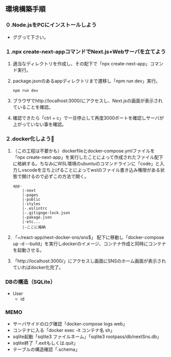 ## 環境構築手順
### ０.Node.jsをPCにインストールしよう
- ググって下さい。
### １.npx create-next-appコマンドでNext.js+Webサーバを立てよう

1. 適当なディレクトリを作成し、その配下で「npx create-next-app」コマンド実行。

2. package.jsonのあるappディレクトリまで遷移し「npm run dev」実行。

   ```
   npm run dev
   ```

3. ブラウザでhttp://localhost:3000/にアクセスし、Next.jsの画面が表示されていることを確認。

4. 確認できたら「ctrl + c」で一旦停止して再度3000ポートを確認しサーバが上がっていない事を確認。

### ２.docker化しよう:whale:

1. （この工程は不要かも）dockerfileとdocker-compose.ymlファイルを「npx create-next-app」を実行したことによって作成されたファイル配下に格納する。ちなみにWSL環境のubuntuのコマンドラインに「code」と入力しvscodeを立ち上げることによってwslのファイル書き込み権限がある状態で開けるので必ずこの方法で開く。

   ```
   app-
       |-next
       |-pages
       |-public
       |-styles
       |-.eslintrc
       |-.gitignge-lock.json
       |-pakage.json
       |-etc...
       |-ここに格納
   ```

2. 「~/react-app/next-docker-sns/sns$」 配下に移動し「docker-compose up -d --build」を実行しdockerのイメージ、コンテナ作成と同時にコンテナを起動させる。

3. 「http://localhost:3000/」にアクセスし画面にSNSのホーム画面が表示されていればdocker化完了。

### DBの構造（SQLite）
- User
  - id

### MEMO
- サーバサイドのログ確認「docker-compose logs web」
- コンテナに入る「docker exec -it コンテナ名 sh」
- sqlite起動「sqlite3 ファイルネーム」「sqlite3 rootpass/db/nextSns.db」
- sqlite終了「.exitもしくは.quit」
- テーブルの構造確認「.schema」


